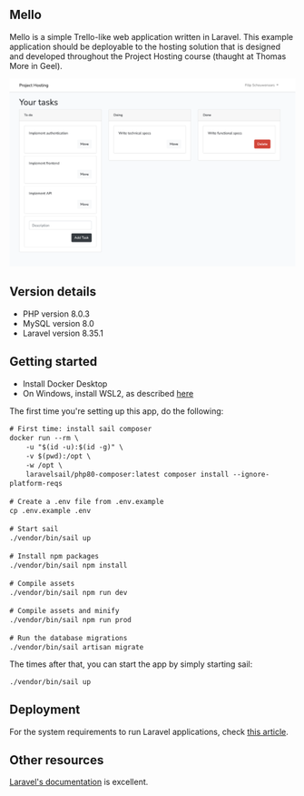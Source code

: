 ## Mello

Mello is a simple Trello-like web application written in Laravel. This example application should be deployable to the hosting solution that is designed and developed throughout the Project Hosting course (thaught at Thomas More in Geel).

![Mello Screenshot](docs/mello_screenshot.png)

## Version details

- PHP version 8.0.3
- MySQL version 8.0
- Laravel version 8.35.1

## Getting started

- Install Docker Desktop
- On Windows, install WSL2, as described [here](https://laravel.com/docs/8.x/installation#getting-started-on-windows)

The first time you're setting up this app, do the following:

```
# First time: install sail composer
docker run --rm \
    -u "$(id -u):$(id -g)" \
    -v $(pwd):/opt \
    -w /opt \
    laravelsail/php80-composer:latest composer install --ignore-platform-reqs

# Create a .env file from .env.example
cp .env.example .env

# Start sail
./vendor/bin/sail up

# Install npm packages
./vendor/bin/sail npm install

# Compile assets
./vendor/bin/sail npm run dev

# Compile assets and minify
./vendor/bin/sail npm run prod

# Run the database migrations
./vendor/bin/sail artisan migrate
```

The times after that, you can start the app by simply starting sail:

```
./vendor/bin/sail up
```

## Deployment

For the system requirements to run Laravel applications, check [this article](https://laravel.com/docs/8.x/deployment).

## Other resources

[Laravel's documentation](https://laravel.com/docs/8.x) is excellent.

